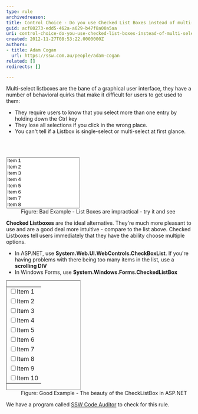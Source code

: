 ```yaml
---
type: rule
archivedreason: 
title: Control Choice - Do you use Checked List Boxes instead of multi-select List Boxes?
guid: acf80273-edd5-462a-a629-b47f8a00a5aa
uri: control-choice-do-you-use-checked-list-boxes-instead-of-multi-select-list-boxes
created: 2012-11-27T08:53:22.0000000Z
authors:
- title: Adam Cogan
  url: https://ssw.com.au/people/adam-cogan
related: []
redirects: []

---
```



<div>Multi-select listboxes are the bane of a graphical user interface, they have a number of behavioral quirks that make it difficult for users to get used to them&#58;</div>
<ul><li>They require users to know that you select more than one entry by holding down the Ctrl key</li>
<li>They lose all selections if you click in the wrong place.</li>
<li>You can't tell if a Listbox is single-select or multi-select at first glance.</li></ul>

<br><excerpt class='endintro'></excerpt><br>
<dl class="badImage"><dt><select size="8" style="width&#58;200px;"> <option>Item 1</option> <option>Item 2</option> <option>Item 3</option> <option>Item 4</option> <option>Item 5</option> <option>Item 6</option> <option>Item 7</option> <option>Item 8</option> <option>Item 9</option> <option>Item 10</option></select> </dt>
<dd>Figure&#58; Bad Example - List Boxes are impractical - try it and see</dd></dl>
<p><strong>Checked Listboxes</strong> are the ideal alternative. They're much more pleasant to use and are a good deal more intuitive - compare to the list above. Checked Listboxes tell users immediately that they have the ability choose multiple options.</p>
<ul><li>In ASP.NET, use <strong>System.Web.UI.WebControls.CheckBoxList</strong>. If you're having problems with there being too many items in the list, use a <strong>scrolling DIV</strong></li>
<li>In Windows Forms, use <strong>System.Windows.Forms.CheckedListBox</strong></li></ul>
<dl class="goodImage"><dt><div style="border-bottom&#58;#aaa 1px inset;border-left&#58;#aaa 1px inset;width&#58;200px;border-top&#58;#aaa 1px inset;border-right&#58;#aaa 1px inset;"><table id="cblList" border="0"><tbody><tr><td><input id="cblList_0" type="checkbox" /><label>Item 1</label></td></tr>
<tr><td><input id="cblList_1" type="checkbox" /><label>Item 2</label></td></tr>
<tr><td><input id="cblList_2" type="checkbox" /><label>Item 3</label></td></tr>
<tr><td><input id="cblList_3" type="checkbox" /><label>Item 4</label></td></tr>
<tr><td><input id="cblList_4" type="checkbox" /><label>Item 5</label></td></tr>
<tr><td><input id="cblList_5" type="checkbox" /><label>Item 6</label></td></tr>
<tr><td><input id="cblList_6" type="checkbox" /><label>Item 7</label></td></tr>
<tr><td><input id="cblList_7" type="checkbox" /><label>Item 8</label></td></tr>
<tr><td><input id="cblList_8" type="checkbox" /><label>Item 9</label></td></tr>
<tr><td><input id="cblList_9" type="checkbox" /><label>Item 10</label></td></tr></tbody></table></div></dt>
<dd>Figure&#58; Good Example - The beauty of the CheckListBox in ASP.NET</dd></dl>
We have a program called <a href="/ssw/CodeAuditor">SSW Code Auditor</a> to check for this rule.


